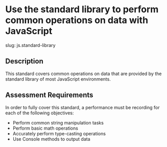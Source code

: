 
# Use the standard library to perform common operations on data with JavaScript

slug: js.standard-library

## Description
This standard covers common operations on data that are provided by the standard library of most JavaScript environments.

## Assessment Requirements
In order to fully cover this standard, a performance must be recording for each of the following objectives:

- Perform common string manipulation tasks
- Perform basic math operations
- Accurately perform type-casting operations
- Use Console methods to output data
